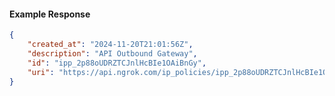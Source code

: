 <!-- Code generated for API Clients. DO NOT EDIT. -->

#### Example Response

```json
{
	"created_at": "2024-11-20T21:01:56Z",
	"description": "API Outbound Gateway",
	"id": "ipp_2p88oUDRZTCJnlHcBIe1OAiBnGy",
	"uri": "https://api.ngrok.com/ip_policies/ipp_2p88oUDRZTCJnlHcBIe1OAiBnGy"
}
```
